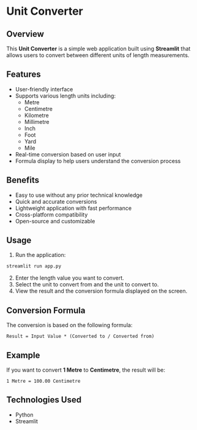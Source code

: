 # Unit Converter

## Overview

This **Unit Converter** is a simple web application built using **Streamlit** that allows users to convert between different units of length measurements.

## Features

- User-friendly interface
- Supports various length units including:
  - Metre
  - Centimetre
  - Kilometre
  - Millimetre
  - Inch
  - Foot
  - Yard
  - Mile
- Real-time conversion based on user input
- Formula display to help users understand the conversion process

## Benefits

- Easy to use without any prior technical knowledge
- Quick and accurate conversions
- Lightweight application with fast performance
- Cross-platform compatibility
- Open-source and customizable

## Usage

1. Run the application:

```bash
streamlit run app.py
```

2. Enter the length value you want to convert.
3. Select the unit to convert from and the unit to convert to.
4. View the result and the conversion formula displayed on the screen.

## Conversion Formula

The conversion is based on the following formula:

```
Result = Input Value * (Converted to / Converted from)
```

## Example

If you want to convert **1 Metre** to **Centimetre**, the result will be:

```
1 Metre = 100.00 Centimetre
```

## Technologies Used

- Python
- Streamlit


